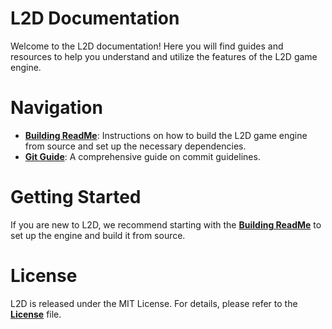 # **L2D Documentation**

Welcome to the L2D documentation! Here you will find guides and resources to help you understand and utilize the features of the L2D game engine.

# **Navigation**

- [**Building ReadMe**](docs/BUILD.md): Instructions on how to build the L2D game engine from source and set up the necessary dependencies.
- [**Git Guide**](docs/GUIDE.md): A comprehensive guide on commit guidelines.

# **Getting Started**

If you are new to L2D, we recommend starting with the [**Building ReadMe**](docs/BUILD.md) to set up the engine and build it from source. 

# **License**

L2D is released under the MIT License. For details, please refer to the [**License**](docs/LICENSE.md) file.
